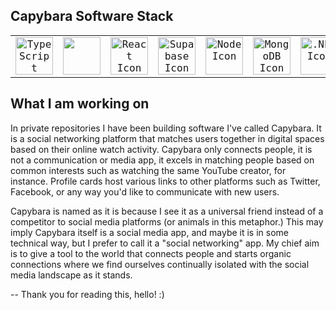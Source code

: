 ## Capybara Software Stack

<div style="font-family: 'VT323', monospace; align-items: center; max-width: 700px; margin: 0 auto;">
  <table style="max-width: 700px; margin: 0 auto;">
    <tr>
            <td align="center" width="116"><a href="https://www.typescriptlang.org/" title="TypeScript" target="_blank"><img src="https://cdn.jsdelivr.net/gh/devicons/devicon/icons/typescript/typescript-original.svg" style="width: 60px; height: 60px;" alt="TypeScript Icon"/></a></td>
      <td align="center" width="116"><a href="https://mui.com/" title="Material UI" target="_blank">
        <img src="https://cdn.jsdelivr.net/gh/devicons/devicon@latest/icons/materialui/materialui-original.svg" style="width: 60px; height: 60px;" /></a></td>
            <td align="center" width="116"><a href="https://react.dev/" title="Reactjs" target="_blank"><img src="https://cdn.jsdelivr.net/gh/devicons/devicon@latest/icons/react/react-original.svg" alt="React Icon" style="width: 60px; height: 60px;" /></a></td>
            <td align="center" width="116"><a href="https://supabase.com/" title="Supabase" target="_blank">
            <img src="https://cdn.jsdelivr.net/gh/devicons/devicon@latest/icons/supabase/supabase-original.svg" style="width: 60px; height: 60px;" alt="Supabase Icon"/></a></td>
      <td align="center" width="116"><a href="https://koajs.com/" title="Node" target="_blank">
            <img src="https://cdn.jsdelivr.net/gh/devicons/devicon@latest/icons/nodejs/nodejs-original.svg" style="width: 60px; height: 60px;" alt="Node Icon"/></a></td>
                  <td align="center" width="116"><a href="https://www.mongodb.com/" title="MongoDB" target="_blank"><img src="https://cdn.jsdelivr.net/gh/devicons/devicon/icons/mongodb/mongodb-original.svg" style="width: 60px; height: 60px;" alt="MongoDB Icon"/></a></td>
      <td align="center" width="116"><a href="https://dotnet.microsoft.com/en-us/" title="Dotnet" target="_blank">
            <img src="https://cdn.jsdelivr.net/gh/devicons/devicon@latest/icons/dotnetcore/dotnetcore-original.svg" style="width: 60px; height: 60px;" alt=".NET Icon" /></a></td>
    </tr>
  </table>

</div>


## What I am working on

In private repositories I have been building software I've called Capybara. It is a social networking platform that matches users together in digital spaces based on their online watch activity. Capybara only connects people, it is not a communication or media app, it excels in matching people based on common interests such as watching the same YouTube creator, for instance. Profile cards host various links to other platforms such as Twitter, Facebook, or any way you'd like to communicate with new users. 

Capybara is named as it is because I see it as a universal friend instead of a competitor to social media platforms (or animals in this metaphor.) This may imply Capybara itself is a social media app, and maybe it is in some technical way, but I prefer to call it a "social networking" app. My chief aim is to give a tool to the world that connects people and starts organic connections where we find ourselves continually isolated with the social media landscape as it stands.

-- Thank you for reading this, hello! :)


